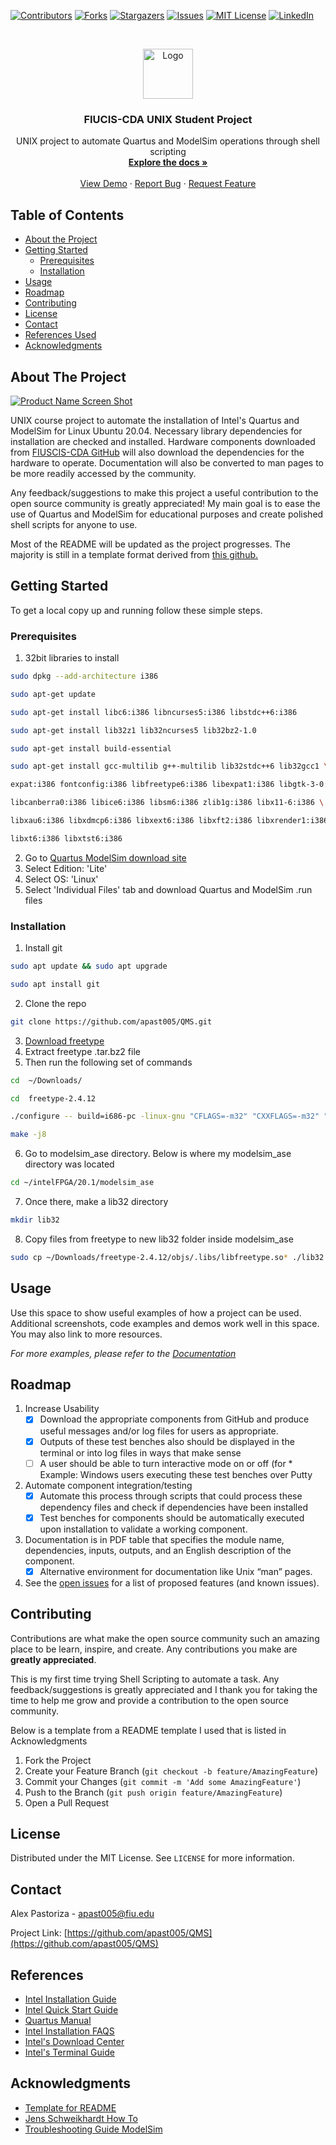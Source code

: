 <!-- PROJECT SHIELDS -->
<!--
*** I'm using markdown "reference style" links for readability.
*** Reference links are enclosed in brackets [ ] instead of parentheses ( ).
*** See the bottom of this document for the declaration of the reference variables
*** for contributors-url, forks-url, etc. This is an optional, concise syntax you may use.
*** https://www.markdownguide.org/basic-syntax/#reference-style-links
-->
[![Contributors][contributors-shield]][contributors-url]
[![Forks][forks-shield]][forks-url]
[![Stargazers][stars-shield]][stars-url]
[![Issues][issues-shield]][issues-url]
[![MIT License][license-shield]][license-url]
[![LinkedIn][linkedin-shield]][linkedin-url]



<!-- PROJECT LOGO -->
<br />
<p align="center">
  <a href="https://github.com/apast005/QMS">
    <img src="https://avatars3.githubusercontent.com/u/69246622?s=460&u=db1d7a32b0de4373c355352638a3e7cad9ffa97c&v=4" alt="Logo" width="80" height="80">
  </a>

  <h3 align="center">FIUCIS-CDA UNIX Student Project</h3>

  <p align="center">
    UNIX project to automate Quartus and ModelSim operations through shell scripting
    <br />
    <a href="https://github.com/apast005/QMS"><strong>Explore the docs »</strong></a>
    <br />
    <br />
    <a href="https://github.com/apast005/QMS">View Demo</a>
    ·
    <a href="https://github.com/apast005/QMS/issues">Report Bug</a>
    ·
    <a href="https://github.com/apast005/QMS/issues">Request Feature</a>
  </p>
</p>



<!-- TABLE OF CONTENTS -->
## Table of Contents

* [About the Project](#about-the-project)
* [Getting Started](#getting-started)
  * [Prerequisites](#prerequisites)
  * [Installation](#installation)
* [Usage](#usage)
* [Roadmap](#roadmap)
* [Contributing](#contributing)
* [License](#license)
* [Contact](#contact)
* [References Used](#references)
* [Acknowledgments](#acknowledgments)



<!-- ABOUT THE PROJECT -->
## About The Project

[![Product Name Screen Shot][product-screenshot]](https://example.com)

UNIX course project to automate the installation of Intel's Quartus and ModelSim
for Linux Ubuntu 20.04. Necessary library dependencies for installation are checked
and installed.  Hardware components downloaded from [FIUSCIS-CDA GitHub](https://github.com/FIUSCIS-CDA?tab=repositories)
will also download the dependencies for the hardware to operate.  Documentation
will also be converted to man pages to be more readily accessed by the community.

Any feedback/suggestions to make this project a useful contribution to the open
source community is greatly appreciated!
My main goal is to ease the use of Quartus and ModelSim for educational purposes
and create polished shell scripts for anyone to use.


Most of the README will be updated as the project progresses.  The majority is
still in a template format derived from [this github.](https://github.com/othneildrew/Best-README-Template/blob/master/BLANK_README.md)

<!-- GETTING STARTED -->
## Getting Started

To get a local copy up and running follow these simple steps.

### Prerequisites

1. 32bit libraries to install
```sh
sudo dpkg --add-architecture i386
```
```sh
sudo apt-get update
```
```sh
sudo apt-get install libc6:i386 libncurses5:i386 libstdc++6:i386
```
```sh
sudo apt-get install lib32z1 lib32ncurses5 lib32bz2-1.0
```
```sh
sudo apt-get install build-essential
```
```sh
sudo apt-get install gcc-multilib g++-multilib lib32stdc++6 lib32gcc1 \

expat:i386 fontconfig:i386 libfreetype6:i386 libexpat1:i386 libgtk-3-0:i386 \

libcanberra0:i386 libice6:i386 libsm6:i386 zlib1g:i386 libx11-6:i386 \

libxau6:i386 libxdmcp6:i386 libxext6:i386 libxft2:i386 libxrender1:i386 \

libxt6:i386 libxtst6:i386
```
2. Go to [Quartus ModelSim download site](https://fpgasoftware.intel.com/20.1.1/?edition=lite&platform=linux)
3. Select Edition: 'Lite'
4. Select OS: 'Linux'
5. Select 'Individual Files' tab and download Quartus and ModelSim .run files

### Installation

1. Install git
```sh
sudo apt update && sudo apt upgrade
```
```sh
sudo apt install git
```
2. Clone the repo
```sh
git clone https://github.com/apast005/QMS.git
```
3. [Download freetype](http://download.savannah.gnu.org/releases/freetype/freetype-2.4.12.tar.bz2)
4. Extract freetype .tar.bz2 file
5. Then run the following set of commands
```sh
cd  ~/Downloads/
```
```sh
cd  freetype-2.4.12
```
```sh
./configure -- build=i686-pc -linux-gnu "CFLAGS=-m32" "CXXFLAGS=-m32" "LDFLAGS=-m32"
```
```sh
make -j8
```
6. Go to modelsim_ase directory. Below is where my modelsim_ase directory was located
```sh
cd ~/intelFPGA/20.1/modelsim_ase
```
7. Once there, make a lib32 directory
```sh
mkdir lib32
```
8. Copy files from freetype to new lib32 folder inside modelsim_ase
```sh
sudo cp ~/Downloads/freetype-2.4.12/objs/.libs/libfreetype.so* ./lib32
```

<!-- USAGE EXAMPLES -->
## Usage

Use this space to show useful examples of how a project can be used. Additional screenshots, code examples and demos work well in this space. You may also link to more resources.

_For more examples, please refer to the [Documentation](https://example.com)_



<!-- ROADMAP -->
## Roadmap
1. Increase Usability      
    - [X] Download the appropriate components from GitHub and produce useful messages and/or log files for users as appropriate.  
    - [X] Outputs of these test benches also should be displayed in the terminal or into log files in ways that make sense
    - [ ] A user should be able to turn interactive mode on or off (for
              * Example:  Windows users executing these test benches over Putty

2. Automate component integration/testing
    - [X] Automate this process through scripts that could process these dependency files and check if dependencies have been installed
    - [X] Test benches for components should be automatically executed upon installation to validate a working component.

3. Documentation is in PDF table that specifies the module name, dependencies, inputs, outputs, and an English description of the component.  
    - [X] Alternative environment for documentation like Unix “man” pages.

4. See the [open issues](https://github.com/apast005/QMS/issues) for a list of proposed features (and known issues).



<!-- CONTRIBUTING -->
## Contributing

Contributions are what make the open source community such an amazing place to be learn, inspire, and create. Any contributions you make are **greatly appreciated**.

This is my first time trying Shell Scripting to automate a task.  Any feedback/suggestions is greatly appreciated and I thank you for taking the time
to help me grow and provide a contribution to the open source community.

Below is a template from a README template I used that is listed in Acknowledgments
1. Fork the Project
2. Create your Feature Branch (`git checkout -b feature/AmazingFeature`)
3. Commit your Changes (`git commit -m 'Add some AmazingFeature'`)
4. Push to the Branch (`git push origin feature/AmazingFeature`)
5. Open a Pull Request



<!-- LICENSE -->
## License

Distributed under the MIT License. See `LICENSE` for more information.



<!-- CONTACT -->
## Contact

Alex Pastoriza - apast005@fiu.edu

Project Link: [https://github.com/apast005/QMS](https://github.com/apast005/QMS)



<!-- REFERENCES -->
## References

* [Intel Installation Guide](https://www.intel.com/content/dam/www/programmable/us/en/pdfs/literature/manual/quartus_install.pdf#page=12&zoom=auto,-207,693)
* [Intel Quick Start Guide](https://fpgasoftware.intel.com/static/quick_start_guide/quick_start_guide_20.1_en.pdf)
* [Quartus Manual](https://www.intel.com/content/dam/www/programmable/us/en/pdfs/literature/manual/quartus_install.pdf)
* [Intel Installation FAQS](https://www.intel.com/content/www/us/en/programmable/downloads/software/faq/installation-faq.html?erpm_id=8905536_ts1601556901225#_Toc361418227)
* [Intel's Download Center](https://fpgasoftware.intel.com/20.1/?edition=lite)
* [Intel's Terminal Guide](https://www.intel.com/content/dam/www/programmable/us/en/pdfs/literature/manual/tclscriptrefmnl.pdf)



<!-- ACKNOWLEDGMENTS -->
## Acknowledgments
* [Template for README](https://github.com/othneildrew/Best-README-Template/blob/master/BLANK_README.md)
* [Jens Schweikhardt How To](https://tldp.org/HOWTO/Man-Page/q3.html)
* [Troubleshooting Guide ModelSim](https://profile.iiita.ac.in/bibhas.ghoshal/COA_2020/Lab/ModelSim%20Linux%20installation.html)





<!-- MARKDOWN LINKS & IMAGES -->
<!-- https://www.markdownguide.org/basic-syntax/#reference-style-links -->
[contributors-shield]: https://img.shields.io/github/contributors/apast005/QMS.svg?style=flat-square
[contributors-url]: https://github.com/apast005/QMS/graphs/contributors
[forks-shield]: https://img.shields.io/github/forks/apast005/QMS.svg?style=flat-square
[forks-url]: https://github.com/apast005/QMS/network/members
[stars-shield]: https://img.shields.io/github/stars/apast005/QMS.svg?style=flat-square
[stars-url]: https://github.com/apast005/QMS/stargazers
[issues-shield]: https://img.shields.io/github/issues/apast005/QMS.svg?style=flat-square
[issues-url]: https://github.com/apast005/QMS/issues
[license-shield]: https://img.shields.io/github/license/apast005/QMS.svg?style=flat-square
[license-url]: https://github.com/apast005/QMS/blob/master/LICENSE.txt
[linkedin-shield]: https://img.shields.io/badge/-LinkedIn-blue.svg?style=flat-square&logo=linkedin&colorB=555
[linkedin-url]: https://linkedin.com/in/alexander-pastoriza
[product-screenshot]: images/screenshot.png
